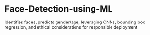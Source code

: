 # Face-Detection-using-ML

Identifies faces, predicts gender/age, leveraging CNNs, bounding box regression, and ethical considerations for responsible deployment
